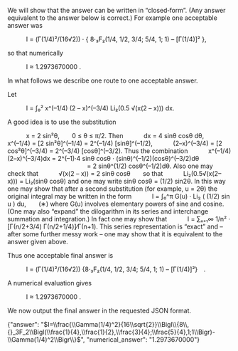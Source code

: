 We will show that the answer can be written in “closed‐form”. (Any answer equivalent to the answer below is correct.) For example one acceptable answer was

   I = (Γ(1/4)²/(16√2)) · { 8·₃F₂(1/4, 1/2, 3/4; 5/4, 1; 1) – [Γ(1/4)]² },

so that numerically

   I ≈ 1.2973670000 .

In what follows we describe one route to one acceptable answer.

Let

   I = ∫₀² x^(–1/4) (2 – x)^(–3/4) Li₂(0.5 √(x(2 – x))) dx.

A good idea is to use the substitution

   x = 2 sin²θ,  0 ≤ θ ≤ π/2.
Then
   dx = 4 sinθ cosθ dθ,
   x^(–1/4) = [2 sin²θ]^(–1/4) = 2^(–1/4) [sinθ]^(–1/2),
   (2–x)^(–3/4) = [2 cos²θ]^(–3/4) = 2^(–3/4) [cosθ]^(–3/2).
Thus the combination
   x^(–1/4)(2–x)^(–3/4)dx = 2^(–1)·4 sinθ cosθ · (sinθ)^(–1/2)(cosθ)^(–3/2)dθ
              = 2 sinθ^(1/2) cosθ^(–1/2)dθ.
Also one may check that
   √(x(2 – x)) = 2 sinθ cosθ  so that
   Li₂(0.5√(x(2–x))) = Li₂(sinθ cosθ)
and one may write sinθ cosθ = (1/2) sin2θ.
In this way one may show that after a second substitution (for example, u = 2θ) the original integral may be written in the form
   I = ∫₀^π G(u) · Li₂ ( (1/2) sin u ) du,  (∗)
where G(u) involves elementary powers of sine and cosine. (One may also “expand” the dilogarithm in its series and interchange summation and integration.) In fact one may show that
   I = ∑ₙ₌₁∞ 1/n² · [Γ(n/2+3/4) Γ(n/2+1/4)]⁄Γ(n+1).
This series representation is “exact” and – after some further messy work – one may show that it is equivalent to the answer given above.

Thus one acceptable final answer is

   I = (Γ(1/4)²/(16√2)) {8·₃F₂(1/4, 1/2, 3/4; 5/4, 1; 1) – [Γ(1/4)]²} .

A numerical evaluation gives

   I ≈ 1.2973670000 .

We now output the final answer in the requested JSON format.

{"answer": "$I=\\frac{\\Gamma(1/4)^2}{16\\sqrt{2}}\\Bigl\\{8\\,{}_3F_2\\Bigl(\\frac{1}{4},\\frac{1}{2},\\frac{3}{4};\\frac{5}{4},1;1\\Bigr)-\\Gamma(1/4)^2\\Bigr\\}$", "numerical_answer": "1.2973670000"}